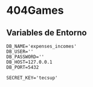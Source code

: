 # 404Games

## Variables de Entorno

```
DB_NAME='expenses_incomes'
DB_USER=''
DB_PASSWORD=''
DB_HOST=127.0.0.1
DB_PORT=5432

SECRET_KEY='tecsup'
```
